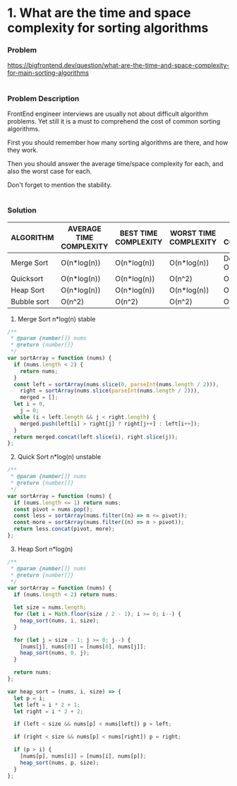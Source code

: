 # 1. What are the time and space complexity for sorting algorithms

### Problem

https://bigfrontend.dev/question/what-are-the-time-and-space-complexity-for-main-sorting-algorithms

#

### Problem Description

FrontEnd engineer interviews are usually not about difficult algorithm problems. Yet still it is a must to comprehend the cost of common sorting algorithms.

First you should remember how many sorting algorithms are there, and how they work.

Then you should answer the average time/space complexity for each, and also the worst case for each.

Don't forget to mention the stability.

#

### Solution

| ALGORITHM   | AVERAGE TIME COMPLEXITY | BEST TIME COMPLEXITY | WORST TIME COMPLEXITY | SPACE COMPLEXITY     |
| ----------- | ----------------------- | -------------------- | --------------------- | -------------------- |
| Merge Sort  | O(n\*log(n))            | O(n\*log(n))         | O(n\*log(n))          | Depends O(n\*log(n)) |
| Quicksort   | O(n\*log(n))            | O(n\*log(n))         | O(n^2)                | O(n)                 |
| Heap Sort   | O(n\*log(n))            | O(n\*log(n))         | O(n\*log(n))          | O(n)                 |
| Bubble sort | O(n^2)                  | O(n^2)               | O(n^2)                | O(n)                 |

1. Merge Sort n\*log(n) stable

```js
/**
 * @param {number[]} nums
 * @return {number[]}
 */
var sortArray = function (nums) {
  if (nums.length < 2) {
    return nums;
  }
  const left = sortArray(nums.slice(0, parseInt(nums.length / 2))),
    right = sortArray(nums.slice(parseInt(nums.length / 2))),
    merged = [];
  let i = 0,
    j = 0;
  while (i < left.length && j < right.length) {
    merged.push(left[i] > right[j] ? right[j++] : left[i++]);
  }
  return merged.concat(left.slice(i), right.slice(j));
};
```

2. Quick Sort n\*log(n) unstable

```js
/**
 * @param {number[]} nums
 * @return {number[]}
 */
var sortArray = function (nums) {
  if (nums.length <= 1) return nums;
  const pivot = nums.pop();
  const less = sortArray(nums.filter((n) => n <= pivot));
  const more = sortArray(nums.filter((n) => n > pivot));
  return less.concat(pivot, more);
};
```

3. Heap Sort n\*log(n)

```js
/**
 * @param {number[]} nums
 * @return {number[]}
 */
var sortArray = function (nums) {
  if (nums.length < 2) return nums;

  let size = nums.length;
  for (let i = Math.floor(size / 2 - 1); i >= 0; i--) {
    heap_sort(nums, i, size);
  }

  for (let j = size - 1; j >= 0; j--) {
    [nums[j], nums[0]] = [nums[0], nums[j]];
    heap_sort(nums, 0, j);
  }

  return nums;
};

var heap_sort = (nums, i, size) => {
  let p = i;
  let left = i * 2 + 1;
  let right = i * 2 + 2;

  if (left < size && nums[p] < nums[left]) p = left;

  if (right < size && nums[p] < nums[right]) p = right;

  if (p > i) {
    [nums[p], nums[i]] = [nums[i], nums[p]];
    heap_sort(nums, p, size);
  }
};
```
